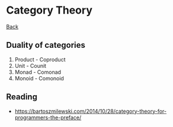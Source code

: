 # Category Theory

[Back](../math.md)

## Duality of categories

1. Product - Coproduct
2. Unit - Counit
3. Monad - Comonad
4. Monoid - Comonoid

## Reading

- https://bartoszmilewski.com/2014/10/28/category-theory-for-programmers-the-preface/

